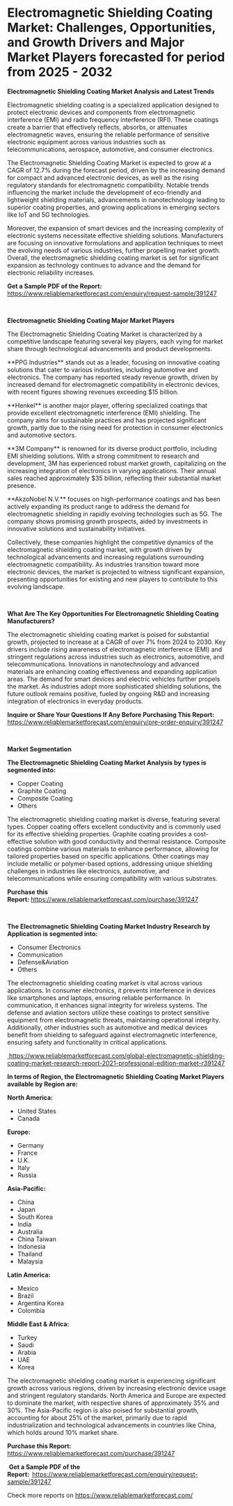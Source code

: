 <p><h1>Electromagnetic Shielding Coating Market: Challenges, Opportunities, and Growth Drivers and Major Market Players forecasted for period from 2025 - 2032</h1></p><p><strong>Electromagnetic Shielding Coating Market Analysis and Latest Trends</strong></p>
<p><p>Electromagnetic shielding coating is a specialized application designed to protect electronic devices and components from electromagnetic interference (EMI) and radio frequency interference (RFI). These coatings create a barrier that effectively reflects, absorbs, or attenuates electromagnetic waves, ensuring the reliable performance of sensitive electronic equipment across various industries such as telecommunications, aerospace, automotive, and consumer electronics.</p><p>The Electromagnetic Shielding Coating Market is expected to grow at a CAGR of 12.7% during the forecast period, driven by the increasing demand for compact and advanced electronic devices, as well as the rising regulatory standards for electromagnetic compatibility. Notable trends influencing the market include the development of eco-friendly and lightweight shielding materials, advancements in nanotechnology leading to superior coating properties, and growing applications in emerging sectors like IoT and 5G technologies.</p><p>Moreover, the expansion of smart devices and the increasing complexity of electronic systems necessitate effective shielding solutions. Manufacturers are focusing on innovative formulations and application techniques to meet the evolving needs of various industries, further propelling market growth. Overall, the electromagnetic shielding coating market is set for significant expansion as technology continues to advance and the demand for electronic reliability increases.</p></p>
<p><strong>Get a Sample PDF of the Report:&nbsp;</strong> <a href="https://www.reliablemarketforecast.com/enquiry/request-sample/391247?utm_campaign=3538&utm_medium=2&utm_source=Github&utm_content=ia&utm_term=29032025&utm_id=electromagnetic-shielding-coating">https://www.reliablemarketforecast.com/enquiry/request-sample/391247</a></p>
<p>&nbsp;</p>
<p><strong>Electromagnetic Shielding Coating Major Market Players</strong></p>
<p><p>The Electromagnetic Shielding Coating Market is characterized by a competitive landscape featuring several key players, each vying for market share through technological advancements and product developments.</p><p>**PPG Industries** stands out as a leader, focusing on innovative coating solutions that cater to various industries, including automotive and electronics. The company has reported steady revenue growth, driven by increased demand for electromagnetic compatibility in electronic devices, with recent figures showing revenues exceeding $15 billion.</p><p>**Henkel** is another major player, offering specialized coatings that provide excellent electromagnetic interference (EMI) shielding. The company aims for sustainable practices and has projected significant growth, partly due to the rising need for protection in consumer electronics and automotive sectors.</p><p>**3M Company** is renowned for its diverse product portfolio, including EMI shielding solutions. With a strong commitment to research and development, 3M has experienced robust market growth, capitalizing on the increasing integration of electronics in varying applications. Their annual sales reached approximately $35 billion, reflecting their substantial market presence.</p><p>**AkzoNobel N.V.** focuses on high-performance coatings and has been actively expanding its product range to address the demand for electromagnetic shielding in rapidly evolving technologies such as 5G. The company shows promising growth prospects, aided by investments in innovative solutions and sustainability initiatives.</p><p>Collectively, these companies highlight the competitive dynamics of the electromagnetic shielding coating market, with growth driven by technological advancements and increasing regulations surrounding electromagnetic compatibility. As industries transition toward more electronic devices, the market is projected to witness significant expansion, presenting opportunities for existing and new players to contribute to this evolving landscape.</p></p>
<p>&nbsp;</p>
<p><strong>What Are The Key Opportunities For Electromagnetic Shielding Coating Manufacturers?</strong></p>
<p><p>The electromagnetic shielding coating market is poised for substantial growth, projected to increase at a CAGR of over 7% from 2024 to 2030. Key drivers include rising awareness of electromagnetic interference (EMI) and stringent regulations across industries such as electronics, automotive, and telecommunications. Innovations in nanotechnology and advanced materials are enhancing coating effectiveness and expanding application areas. The demand for smart devices and electric vehicles further propels the market. As industries adopt more sophisticated shielding solutions, the future outlook remains positive, fueled by ongoing R&D and increasing integration of electronics in everyday products.</p></p>
<p><strong>Inquire or Share Your Questions If Any Before Purchasing This Report:</strong> <a href="https://www.reliablemarketforecast.com/enquiry/pre-order-enquiry/391247?utm_campaign=3538&utm_medium=2&utm_source=Github&utm_content=ia&utm_term=29032025&utm_id=electromagnetic-shielding-coating">https://www.reliablemarketforecast.com/enquiry/pre-order-enquiry/391247</a></p>
<p>&nbsp;</p>
<p><strong>Market Segmentation</strong></p>
<p><strong>The Electromagnetic Shielding Coating Market Analysis by types is segmented into:</strong></p>
<p><ul><li>Copper Coating</li><li>Graphite Coating</li><li>Composite Coating</li><li>Others</li></ul></p>
<p><p>The electromagnetic shielding coating market is diverse, featuring several types. Copper coating offers excellent conductivity and is commonly used for its effective shielding properties. Graphite coating provides a cost-effective solution with good conductivity and thermal resistance. Composite coatings combine various materials to enhance performance, allowing for tailored properties based on specific applications. Other coatings may include metallic or polymer-based options, addressing unique shielding challenges in industries like electronics, automotive, and telecommunications while ensuring compatibility with various substrates.</p></p>
<p><strong>Purchase this Report:&nbsp;</strong><a href="https://www.reliablemarketforecast.com/purchase/391247?utm_campaign=3538&utm_medium=2&utm_source=Github&utm_content=ia&utm_term=29032025&utm_id=electromagnetic-shielding-coating">https://www.reliablemarketforecast.com/purchase/391247</a></p>
<p>&nbsp;</p>
<p><strong>The Electromagnetic Shielding Coating Market Industry Research by Application is segmented into:</strong></p>
<p><ul><li>Consumer Electronics</li><li>Communication</li><li>Defense&Aviation</li><li>Others</li></ul></p>
<p><p>The electromagnetic shielding coating market is vital across various applications. In consumer electronics, it prevents interference in devices like smartphones and laptops, ensuring reliable performance. In communication, it enhances signal integrity for wireless systems. The defense and aviation sectors utilize these coatings to protect sensitive equipment from electromagnetic threats, maintaining operational integrity. Additionally, other industries such as automotive and medical devices benefit from shielding to safeguard against electromagnetic interference, ensuring safety and functionality in critical applications.</p></p>
<p><a href="https://www.reliablemarketforecast.com/global-electromagnetic-shielding-coating-market-research-report-2021-professional-edition-market-r391247?utm_campaign=3538&utm_medium=2&utm_source=Github&utm_content=ia&utm_term=29032025&utm_id=electromagnetic-shielding-coating">&nbsp;https://www.reliablemarketforecast.com/global-electromagnetic-shielding-coating-market-research-report-2021-professional-edition-market-r391247</a></p>
<p><strong>In terms of Region, the Electromagnetic Shielding Coating Market Players available by Region are:</strong></p>
<p>
    <p> <strong> North America: </strong>
        <ul>
            <li>United States</li>
            <li>Canada</li>
        </ul>
        </p> 
    <p> <strong> Europe: </strong>
        <ul>
            <li>Germany</li>
            <li>France</li>
            <li>U.K.</li>
            <li>Italy</li>
            <li>Russia</li>
        </ul>
        </p> 
    <p> <strong> Asia-Pacific: </strong>
        <ul>
            <li>China</li>
            <li>Japan</li>
            <li>South Korea</li>
            <li>India</li>
            <li>Australia</li>
            <li>China Taiwan</li>
            <li>Indonesia</li>
            <li>Thailand</li>
            <li>Malaysia</li>
        </ul>
        </p> 
    <p> <strong> Latin America: </strong>
        <ul>
            <li>Mexico</li>
            <li>Brazil</li>
            <li>Argentina Korea</li>
            <li>Colombia</li>
        </ul>
        </p> 
    <p> <strong> Middle East & Africa: </strong>
        <ul>
            <li>Turkey</li>
            <li>Saudi</li>
            <li>Arabia</li>
            <li>UAE</li>
            <li>Korea</li>
        </ul>
    </p>
    </p>
<p><p>The electromagnetic shielding coating market is experiencing significant growth across various regions, driven by increasing electronic device usage and stringent regulatory standards. North America and Europe are expected to dominate the market, with respective shares of approximately 35% and 30%. The Asia-Pacific region is also poised for substantial growth, accounting for about 25% of the market, primarily due to rapid industrialization and technological advancements in countries like China, which holds around 10% market share.</p></p>
<p><strong>Purchase this Report: </strong><a href="https://www.reliablemarketforecast.com/purchase/391247?utm_campaign=3538&utm_medium=2&utm_source=Github&utm_content=ia&utm_term=29032025&utm_id=electromagnetic-shielding-coating">https://www.reliablemarketforecast.com/purchase/391247</a></p>
<p>&nbsp;<strong>Get a Sample PDF of the Report:&nbsp;&nbsp;</strong><a href="https://www.reliablemarketforecast.com/enquiry/request-sample/391247?utm_campaign=3538&utm_medium=2&utm_source=Github&utm_content=ia&utm_term=29032025&utm_id=electromagnetic-shielding-coating">https://www.reliablemarketforecast.com/enquiry/request-sample/391247</a></p>
<p><strong></strong></p>
<p>Check more reports on <a href="https://www.reliablemarketforecast.com/?utm_campaign=3538&utm_medium=2&utm_source=Github&utm_content=ia&utm_term=29032025&utm_id=electromagnetic-shielding-coating">https://www.reliablemarketforecast.com/</a></p>